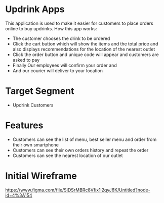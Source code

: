 # Updrink Apps

This application is used to make it easier for customers to place orders online to buy updrinks. How this app works:
- The customer chooses the drink to be ordered
- Click the cart button which will show the items and the total price and also displays recommendations for the location of the nearest outlet
- Click the order button and unique code will appear and customers are asked to pay
- Finally Our employees will confirm your order and
- And our courier will deliver to your location

# Target Segment

-  Updrink Customers

# Features

- Customers can see the list of menu, best seller menu and order from their own smartphone
- Customers can see their own orders history and repeat the order
- Customers can see the nearest location of our outlet

# Initial Wireframe

https://www.figma.com/file/SiDSrMBRc8Vfix1l2qyJ6K/Untitled?node-id=4%3A154
